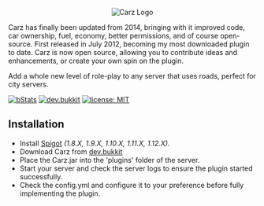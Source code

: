 <p align="center"><img src="http://i.imgur.com/xPrxoVX.jpg" alt="Carz Logo"></p>

Carz has finally been updated from 2014, bringing with it improved code, car ownership, fuel, economy, better permissions, and of course open-source.
First released in July 2012, becoming my most downloaded plugin to date. Carz is now open source, allowing you to contribute ideas and enhancements, or create your own spin on the plugin.<p />
Add a whole new level of role-play to any server that uses roads, perfect for city servers.<p />
[![bStats](https://img.shields.io/badge/statistics-bstats-brightgreen.svg)](https://bstats.org/plugin/bukkit/Carz)
[![dev.bukkit](https://img.shields.io/badge/tutorials-dev.bukkit-blue.svg)](https://dev.bukkit.org/projects/carz/)
[![license: MIT](https://img.shields.io/badge/license-MIT-lightgrey.svg)](https://tldrlegal.com/license/mit-license)

## Installation
* Install [Spigot](https://www.spigotmc.org/threads/buildtools-updates-information.42865/) _(1.8.X, 1.9.X, 1.10.X, 1.11.X, 1.12.X)._
* Download Carz from [dev.bukkit](https://dev.bukkit.org/projects/carz/files)
* Place the Carz.jar into the 'plugins' folder of the server.
* Start your server and check the server logs to ensure the plugin started successfully.
* Check the config.yml and configure it to your preference before fully implementing the plugin.